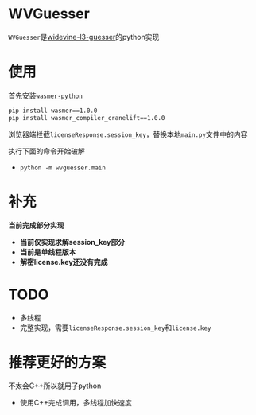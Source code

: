 # WVGuesser

`WVGuesser`是[widevine-l3-guesser](https://github.com/Satsuoni/widevine-l3-guesser)的python实现

# 使用

首先安装[`wasmer-python`](https://github.com/wasmerio/wasmer-python)

```bash
pip install wasmer==1.0.0
pip install wasmer_compiler_cranelift==1.0.0
```

浏览器端拦截`licenseResponse.session_key`，替换本地`main.py`文件中的内容

执行下面的命令开始破解

- `python -m wvguesser.main`

# 补充

**当前完成部分实现**

- **当前仅实现求解session_key部分**
- **当前是单线程版本**
- **解密license.key还没有完成**

# TODO

- 多线程
- 完整实现，需要`licenseResponse.session_key`和`license.key`

# 推荐更好的方案

~~不太会C++所以就用了python~~

- 使用C++完成调用，多线程加快速度